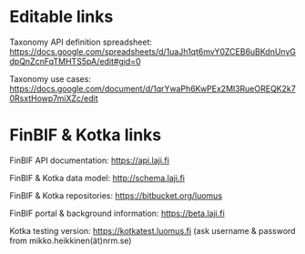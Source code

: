 

Editable links
==============

Taxonomy API definition spreadsheet:
https://docs.google.com/spreadsheets/d/1uaJh1qt6mvY0ZCEB6uBKdnUnyGdpQnZcnFqTMHTS5pA/edit#gid=0

Taxonomy use cases:
https://docs.google.com/document/d/1qrYwaPh6KwPEx2Ml3RueOREQK2k70RsxtHowp7miXZc/edit


FinBIF & Kotka links
====================

FinBIF API documentation: https://api.laji.fi

FinBIF & Kotka data model: http://schema.laji.fi

FinBIF & Kotka repositories: https://bitbucket.org/luomus

FinBIF portal & background information: https://beta.laji.fi

Kotka testing version: https://kotkatest.luomus.fi (ask username & password from mikko.heikkinen(ät)nrm.se)
